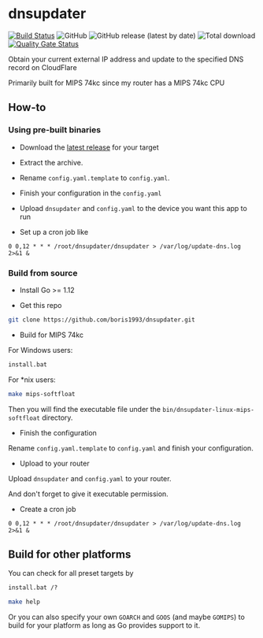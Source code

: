 # dnsupdater
[![Build Status](https://travis-ci.com/boris1993/dnsupdater.svg?branch=master)](https://travis-ci.com/boris1993/dnsupdater)
![GitHub](https://img.shields.io/github/license/boris1993/dnsupdater)
![GitHub release (latest by date)](https://img.shields.io/github/v/release/boris1993/dnsupdater)
![Total download](https://img.shields.io/github/downloads/boris1993/dnsupdater/total.svg)
[![Quality Gate Status](https://sonarcloud.io/api/project_badges/measure?project=boris1993_dnsupdater&metric=alert_status)](https://sonarcloud.io/dashboard?id=boris1993_dnsupdater)

Obtain your current external IP address and update to the specified DNS record on CloudFlare 

Primarily built for MIPS 74kc since my router has a MIPS 74kc CPU

## How-to

### Using pre-built binaries

+ Download the [latest release](https://github.com/boris1993/dnsupdater/releases/latest) for your target

+ Extract the archive.

+ Rename `config.yaml.template` to `config.yaml`.

+ Finish your configuration in the `config.yaml`

+ Upload `dnsupdater` and `config.yaml` to the device you want this app to run

+ Set up a cron job like

```cron
0 0,12 * * * /root/dnsupdater/dnsupdater > /var/log/update-dns.log 2>&1 &
```

### Build from source

+ Install Go >= 1.12

+ Get this repo

```bash
git clone https://github.com/boris1993/dnsupdater.git
```

+ Build for MIPS 74kc

For Windows users:
 
```cmd
install.bat
```

For *nix users:

```bash
make mips-softfloat
```

Then you will find the executable file under the `bin/dnsupdater-linux-mips-softfloat` directory. 

+ Finish the configuration

Rename `config.yaml.template` to `config.yaml` and finish your configuration. 

+ Upload to your router

Upload `dnsupdater` and `config.yaml` to your router.

And don't forget to give it executable permission.

+ Create a cron job

```crontab
0 0,12 * * * /root/dnsupdater/dnsupdater > /var/log/update-dns.log 2>&1 &
```

## Build for other platforms

You can check for all preset targets by

```cmd
install.bat /?
```

```bash
make help
```

Or you can also specify your own `GOARCH` and `GOOS` (and maybe `GOMIPS`) to build for your platform 
as long as Go provides support to it.  
